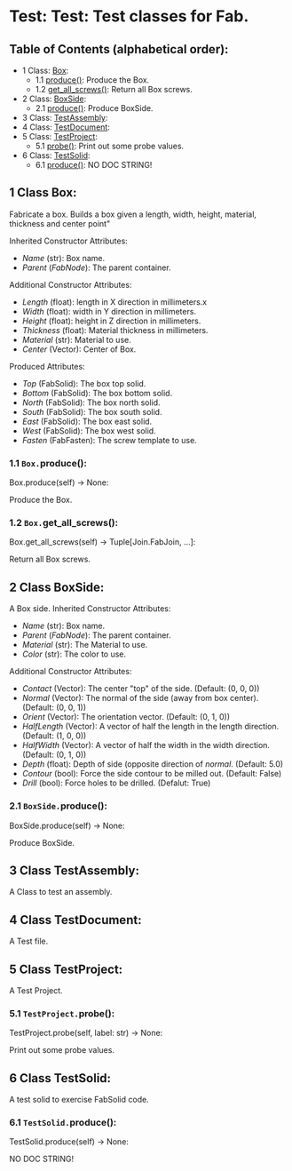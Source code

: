 # Test: Test: Test classes for Fab.

## Table of Contents (alphabetical order):

* 1 Class: [Box](#test--box):
  * 1.1 [produce()](#test----produce): Produce the Box.
  * 1.2 [get_all_screws()](#test----get-all-screws): Return all Box screws.
* 2 Class: [BoxSide](#test--boxside):
  * 2.1 [produce()](#test----produce): Produce BoxSide.
* 3 Class: [TestAssembly](#test--testassembly):
* 4 Class: [TestDocument](#test--testdocument):
* 5 Class: [TestProject](#test--testproject):
  * 5.1 [probe()](#test----probe): Print out some probe values.
* 6 Class: [TestSolid](#test--testsolid):
  * 6.1 [produce()](#test----produce): NO DOC STRING!

## <a name="test--box"></a>1 Class Box:

Fabricate  a box.
Builds a box given a length, width, height, material, thickness and center point"

Inherited Constructor Attributes:
* *Name* (str): Box name.
* *Parent* (*FabNode*): The parent container.

Additional Constructor Attributes:
* *Length* (float): length in X direction in millimeters.x
* *Width* (float): width in Y direction in millimeters.
* *Height* (float): height in Z direction in millimeters.
* *Thickness* (float): Material thickness in millimeters.
* *Material* (str): Material to use.
* *Center* (Vector): Center of Box.

Produced Attributes:
* *Top* (FabSolid): The box top solid.
* *Bottom* (FabSolid): The box bottom solid.
* *North* (FabSolid): The box north solid.
* *South* (FabSolid): The box south solid.
* *East* (FabSolid): The box east solid.
* *West* (FabSolid): The box west solid.
* *Fasten* (FabFasten): The screw template to use.

### <a name="test----produce"></a>1.1 `Box.`produce():

Box.produce(self) -> None:

Produce the Box.

### <a name="test----get-all-screws"></a>1.2 `Box.`get_all_screws():

Box.get_all_screws(self) -> Tuple[Join.FabJoin, ...]:

Return all Box screws.


## <a name="test--boxside"></a>2 Class BoxSide:

A Box side.
Inherited Constructor Attributes:
* *Name* (str): Box name.
* *Parent* (*FabNode*): The parent container.
* *Material* (str): The Material to use.
* *Color* (str): The color to use.

Additional Constructor Attributes:
* *Contact* (Vector):
   The center "top" of the side.  (Default: (0, 0, 0))
* *Normal* (Vector):
  The normal of the side (away from box center). (Default: (0, 0, 1))
* *Orient* (Vector):
  The orientation vector.  (Default: (0, 1, 0))
* *HalfLength* (Vector):
  A vector of half the length in the length direction. (Default: (1, 0, 0))
* *HalfWidth* (Vector):
  A vector of half the width in the width direction.  (Default: (0, 1, 0))
* *Depth* (float):
  Depth of side (opposite direction of *normal*.  (Default: 5.0)
* *Contour* (bool):
  Force the side contour to be milled out. (Default: False)
* *Drill* (bool):
  Force holes to be drilled. (Defalut: True)

### <a name="test----produce"></a>2.1 `BoxSide.`produce():

BoxSide.produce(self) -> None:

Produce BoxSide.


## <a name="test--testassembly"></a>3 Class TestAssembly:

A Class to test an assembly.


## <a name="test--testdocument"></a>4 Class TestDocument:

A Test file.


## <a name="test--testproject"></a>5 Class TestProject:

A Test Project.

### <a name="test----probe"></a>5.1 `TestProject.`probe():

TestProject.probe(self, label: str) -> None:

Print out some probe values.


## <a name="test--testsolid"></a>6 Class TestSolid:

A test solid to exercise FabSolid code.

### <a name="test----produce"></a>6.1 `TestSolid.`produce():

TestSolid.produce(self) -> None:

NO DOC STRING!



